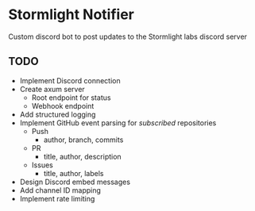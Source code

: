 # Stormlight Notifier

Custom discord bot to post updates to the Stormlight labs discord server

## TODO

- Implement Discord connection
- Create axum server
  - Root endpoint for status
  - Webhook endpoint
- Add structured logging
- Implement GitHub event parsing for *subscribed* repositories
  - Push
    - author, branch, commits
  - PR
    - title, author, description
  - Issues
    - title, author, labels
- Design Discord embed messages
- Add channel ID mapping
- Implement rate limiting

